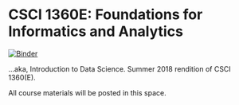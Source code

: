 # CSCI 1360E: Foundations for Informatics and Analytics

[![Binder](https://mybinder.org/badge.svg)](https://mybinder.org/v2/gh/eds-uga/csci1360e-su18/master)

...aka, Introduction to Data Science. Summer 2018 rendition of CSCI 1360(E).

All course materials will be posted in this space.
